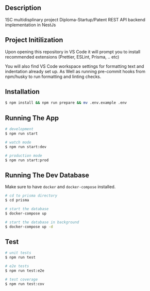 ## Description

1SC multidisplinary project Diploma-Startup/Patent REST API backend implementation in NestJs

## Project Initilization

Upon opening this repository in VS Code it will prompt you to install recommended extensions (Prettier, ESLint, Prisma, .. etc)

You will also find VS Code workspace settings for formatting text and indentation already set up. As Well as running pre-commit hooks from npm/husky to run formatting and linting checks.

## Installation

```bash
$ npm install && npm run prepare && mv .env.example .env
```

## Running The App

```bash
# development
$ npm run start

# watch mode
$ npm run start:dev

# production mode
$ npm run start:prod
```

## Running The Dev Database

Make sure to have `docker` and `docker-compose` installed.

```bash
# cd to prisma directory
$ cd prisma

# start the database
$ docker-compose up

# start the database in background
$ docker-compose up -d
```

## Test

```bash
# unit tests
$ npm run test

# e2e tests
$ npm run test:e2e

# test coverage
$ npm run test:cov
```
